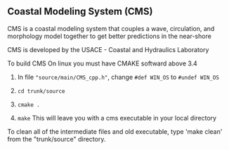 ## Coastal Modeling System (CMS)

CMS is a coastal modeling system that couples a wave, circulation, and morphology model together to 
get better predictions in the near-shore

CMS is developed by the USACE - Coastal and Hydraulics Laboratory


To build CMS On linux you must have CMAKE softward above 3.4
1) In file `"source/main/CMS_cpp.h"`, change `#def WIN_OS` to `#undef WIN_OS`

2) `cd trunk/source`

3) `cmake .`

4) `make`
This will leave you with a cms executable in your local directory 

To clean all of the intermediate files and old executable, type 'make clean' from the 
"trunk/source" directory.
